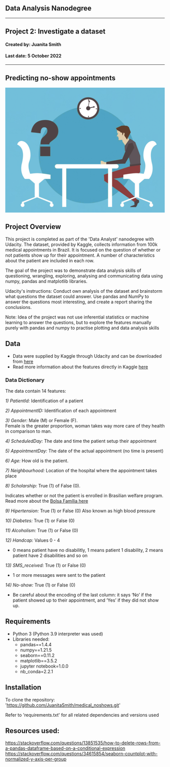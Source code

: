 ## Data Analysis Nanodegree

---
## Project 2: Investigate a dataset
#### Created by: Juanita Smith
#### Last date: 5 October 2022

---



## Predicting no-show appointments

<img src="images/img.png" alt="drawing" width="600"/>

## Project Overview
This project is completed as part of the 'Data Analyst' nanodegree with Udacity. 
The dataset, provided by Kaggle, collects information from 100k medical appointments in Brazil. It is focused 
on the question of whether or not patients show up for their appointment. 
A number of characteristics about the patient are included in each row.

The goal of the project was to demonstrate data analysis skills of questioning, wrangling, exploring, analysing and communicating data using numpy, pandas and matplotlib libraries.

Udacity's instructions:
Conduct own analysis of the dataset and brainstorm what questions the dataset could answer. Use pandas and NumPy to answer the questions most interesting, and create a report sharing the conclusions.


Note: Idea of the project was not use inferential statistics or machine learning to answer the questions, but to explore the features manually purely with pandas and numpy to practise plotting and data analysis skills

   
## Data

- Data were supplied by Kaggle through Udacity and can be downloaded from [here](https://s3.amazonaws.com/video.udacity-data.com/topher/2018/July/5b57919a_data-set-options/data-set-options.pdf)
- Read more information about the features directly in Kaggle [here](https://www.kaggle.com/datasets/joniarroba/noshowappointments)

### Data Dictionary

The data contain 14 features:

*1) PatientId:* Identification of a patient

*2) AppointmentID:* Identification of each appointment

*3) Gender:* Male (M) or Female (F).  
Female is the greater proportion, woman takes way more care of they health in comparison to man.

*4) ScheduledDay:* The date and time the patient setup their appointment

*5) AppointmentDay:* The date of the actual appointment (no time is present)

*6) Age:* How old is the patient.

*7) Neighbourhood:* Location of the hospital where the appointment takes place

*8) Scholarship:* True (1) of False (0).

Indicates whether or not the patient is enrolled in Brasilian welfare program.
Read more about the [Bolsa Família here](https://en.wikipedia.org/wiki/Bolsa_Fam%C3%ADlia)

*9) Hipertension:* True (1) or False (0)
Also known as high blood pressure

*10) Diabetes:* True (1) or False (0)

*11) Alcoholism:* True (1) or False (0)

*12) Handcap:* Values 0 - 4

- 0 means patient have no disabilitly, 1 means patient 1 disability, 2 means patient have 2 disabilities and so on

*13) SMS_received:* True (1) or False (0)

- 1 or more messages were sent to the patient

*14) No-show:* True (1) or False (0)

- Be careful about the encoding of the last column: it says ‘No’ if the patient showed up to their appointment, and ‘Yes’ if they did not show up.


## Requirements
- Python 3 (Python 3.9 interpreter was used)
- Libraries needed:
    - pandas==1.4.4
    - numpy==1.21.5
    - seaborn==0.11.2
    - matplotlib==3.5.2
    - jupyter notebook=1.0.0
    - nb_conda=2.2.1


## Installation

To clone the repository: 'https://github.com/JuanitaSmith/medical_noshows.git'

Refer to 'requirements.txt' for all related dependencies and versions used


## Resources used:

https://stackoverflow.com/questions/13851535/how-to-delete-rows-from-a-pandas-dataframe-based-on-a-conditional-expression
https://stackoverflow.com/questions/34615854/seaborn-countplot-with-normalized-y-axis-per-group

